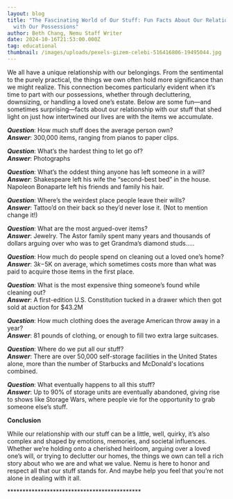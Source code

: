 ```yaml
---
layout: blog
title: "The Fascinating World of Our Stuff: Fun Facts About Our Relationship
  with Our Possessions"
author: Beth Chang, Nemu Staff Writer
date: 2024-10-16T21:53:00.000Z
tag: educational
thumbnail: /images/uploads/pexels-gizem-celebi-516416806-19495044.jpg
---
```

We all have a unique relationship with our belongings. From the sentimental to the purely practical, the things we own often hold more significance than we might realize. This connection becomes particularly evident when it’s time to part with our possessions, whether through decluttering, downsizing, or handling a loved one’s estate. Below are some fun—and sometimes surprising—facts about our relationship with our stuff that shed light on just how intertwined our lives are with the items we accumulate.

***Question***: How much stuff does the average person own? \
***Answer***: 300,000 items, ranging from pianos to paper clips. 

***Question***: What’s the hardest thing to let go of? \
***Answer***: Photographs

***Question***: What’s the oddest thing anyone has left someone in a will? \
***Answer***: Shakespeare left his wife the “second-best bed” in the house. Napoleon Bonaparte left his friends and family his hair.

***Question***: Where’s the weirdest place people leave their wills? \
***Answer***: Tattoo’d on their back so they’d never lose it. (Not to mention change it!)

***Question***: What are the most argued-over items? \
***Answer***: Jewelry. The Astor family spent many years and thousands of dollars arguing over who was to get Grandma’s diamond studs…..

***Question***: How much do people spend on cleaning out a loved one’s home? \
***Answer***: $3k-$5K on average, which sometimes costs more than what was paid to acquire those items in the first place.

***Question***: What is the most expensive thing someone’s found while cleaning out? \
***Answer***: A first-edition U.S. Constitution tucked in a drawer which then got sold at auction for $43.2M

***Question***: How much clothing does the average American throw away in a year? \
***Answer***: 81 pounds of clothing, or enough to fill two extra large suitcases.

***Question***: Where do we put all our stuff? \
***Answer***: There are over 50,000 self-storage facilities in the United States alone, more than the number of Starbucks and McDonald's locations combined. 

***Question***: What eventually happens to all this stuff? \
***Answer***: Up to 90% of storage units are eventually abandoned, giving rise to shows like Storage Wars, where people vie for the opportunity to grab someone else’s stuff.

**Conclusion**

While our relationship with our stuff can be a little, well, quirky, it’s also complex and shaped by emotions, memories, and societal influences. Whether we’re holding onto a cherished heirloom, arguing over a loved one’s will, or trying to declutter our homes, the things we own can tell a rich story about who we are and what we value. Nemu is here to honor and respect all that our stuff stands for. And maybe help you feel that you’re not alone in dealing with it all. 

\*\*\*\*\*\*\*\*\*\*\*\*\*\*\*\*\*\*\*\*\*\*\*\*\*\*\*\*\*\*\*\*\*\*\*\*\*\*\*\*\*\*\*\*
